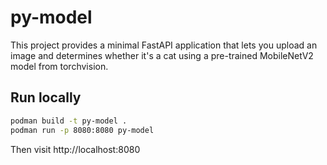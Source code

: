 # py-model

This project provides a minimal FastAPI application that lets you upload an image and determines whether it's a cat using a pre-trained MobileNetV2 model from torchvision.

## Run locally
```bash
podman build -t py-model .
podman run -p 8080:8080 py-model
```

Then visit http://localhost:8080
